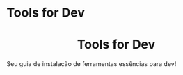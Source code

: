 # Tools for Dev
<h1 align="center"> Tools for Dev</h1>

Seu guia de instalação de ferramentas essências para dev!


